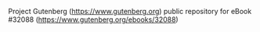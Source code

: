 Project Gutenberg (https://www.gutenberg.org) public repository for eBook #32088 (https://www.gutenberg.org/ebooks/32088)
